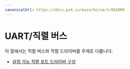 ```yaml
---
canonicalUrl: https://docs.px4.io/main/ko/uart/README
---
```


# UART/직렬 버스

이 절에서는 직렬 버스와 직렬 드라이버를 주제로 다룹니다:

* [설정 가능 직렬 포트 드라이버 구성](../uart/user_configurable_serial_driver.md)

